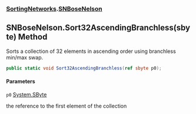 ### [SortingNetworks](SortingNetworks.md 'SortingNetworks').[SNBoseNelson](SortingNetworks.SNBoseNelson.md 'SortingNetworks.SNBoseNelson')

## SNBoseNelson.Sort32AscendingBranchless(sbyte) Method

Sorts a collection of 32 elements in ascending order using branchless min/max swap.

```csharp
public static void Sort32AscendingBranchless(ref sbyte p0);
```
#### Parameters

<a name='SortingNetworks.SNBoseNelson.Sort32AscendingBranchless(sbyte).p0'></a>

`p0` [System.SByte](https://docs.microsoft.com/en-us/dotnet/api/System.SByte 'System.SByte')

the reference to the first element of the collection